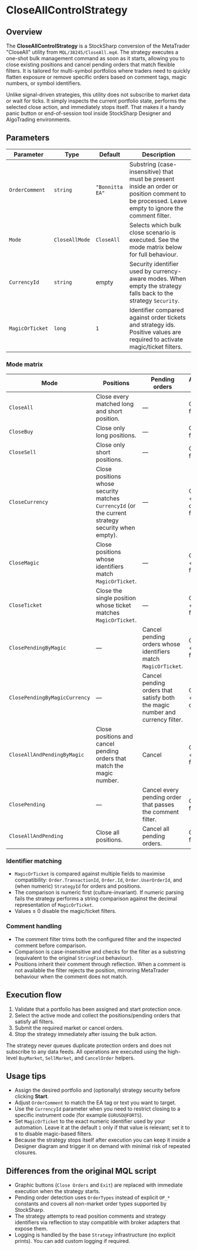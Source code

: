 # CloseAllControlStrategy

## Overview

The **CloseAllControlStrategy** is a StockSharp conversion of the MetaTrader "CloseAll" utility from `MQL/38245/CloseAll.mq4`. The strategy executes a one-shot bulk management command as soon as it starts, allowing you to close existing positions and cancel pending orders that match flexible filters. It is tailored for multi-symbol portfolios where traders need to quickly flatten exposure or remove specific orders based on comment tags, magic numbers, or symbol identifiers.

Unlike signal-driven strategies, this utility does not subscribe to market data or wait for ticks. It simply inspects the current portfolio state, performs the selected close action, and immediately stops itself. That makes it a handy panic button or end-of-session tool inside StockSharp Designer and AlgoTrading environments.

## Parameters

| Parameter | Type | Default | Description |
|-----------|------|---------|-------------|
| `OrderComment` | `string` | `"Bonnitta EA"` | Substring (case-insensitive) that must be present inside an order or position comment to be processed. Leave empty to ignore the comment filter. |
| `Mode` | `CloseAllMode` | `CloseAll` | Selects which bulk close scenario is executed. See the mode matrix below for full behaviour. |
| `CurrencyId` | `string` | empty | Security identifier used by currency-aware modes. When empty the strategy falls back to the strategy `Security`. |
| `MagicOrTicket` | `long` | `1` | Identifier compared against order tickets and strategy ids. Positive values are required to activate magic/ticket filters. |

### Mode matrix

| Mode | Positions | Pending orders | Additional filters |
|------|-----------|----------------|--------------------|
| `CloseAll` | Close every matched long and short position. | — | Comment filter only. |
| `CloseBuy` | Close only long positions. | — | Comment filter only. |
| `CloseSell` | Close only short positions. | — | Comment filter only. |
| `CloseCurrency` | Close positions whose security matches `CurrencyId` (or the current strategy security when empty). | — | Comment + currency filters. |
| `CloseMagic` | Close positions whose identifiers match `MagicOrTicket`. | — | Comment + magic filters. |
| `CloseTicket` | Close the single position whose ticket matches `MagicOrTicket`. | — | Comment + ticket filter. |
| `ClosePendingByMagic` | — | Cancel pending orders whose identifiers match `MagicOrTicket`. | Comment + magic filters. |
| `ClosePendingByMagicCurrency` | — | Cancel pending orders that satisfy both the magic number and currency filter. | Comment + magic + currency. |
| `CloseAllAndPendingByMagic` | Close positions and cancel pending orders that match the magic number. | Cancel | Comment + magic filters. |
| `ClosePending` | — | Cancel every pending order that passes the comment filter. | Comment filter only. |
| `CloseAllAndPending` | Close all positions. | Cancel all pending orders. | Comment filter only. |

### Identifier matching

* `MagicOrTicket` is compared against multiple fields to maximise compatibility: `Order.TransactionId`, `Order.Id`, `Order.UserOrderId`, and (when numeric) `StrategyId` for orders and positions.
* The comparison is numeric first (culture-invariant). If numeric parsing fails the strategy performs a string comparison against the decimal representation of `MagicOrTicket`.
* Values ≤ 0 disable the magic/ticket filters.

### Comment handling

* The comment filter trims both the configured filter and the inspected comment before comparison.
* Comparison is case-insensitive and checks for the filter as a substring (equivalent to the original `StringFind` behaviour).
* Positions inherit their comment through reflection. When a comment is not available the filter rejects the position, mirroring MetaTrader behaviour when the comment does not match.

## Execution flow

1. Validate that a portfolio has been assigned and start protection once.
2. Select the active mode and collect the positions/pending orders that satisfy all filters.
3. Submit the required market or cancel orders.
4. Stop the strategy immediately after issuing the bulk action.

The strategy never queues duplicate protection orders and does not subscribe to any data feeds. All operations are executed using the high-level `BuyMarket`, `SellMarket`, and `CancelOrder` helpers.

## Usage tips

* Assign the desired portfolio and (optionally) strategy security before clicking **Start**.
* Adjust `OrderComment` to match the EA tag or text you want to target.
* Use the `CurrencyId` parameter when you need to restrict closing to a specific instrument code (for example `EURUSD@FORTS`).
* Set `MagicOrTicket` to the exact numeric identifier used by your automation. Leave it at the default `1` only if that value is relevant; set it to `0` to disable magic-based filters.
* Because the strategy stops itself after execution you can keep it inside a Designer diagram and trigger it on demand with minimal risk of repeated closures.

## Differences from the original MQL script

* Graphic buttons (`Close Orders` and `Exit`) are replaced with immediate execution when the strategy starts.
* Pending order detection uses `OrderTypes` instead of explicit `OP_*` constants and covers all non-market order types supported by StockSharp.
* The strategy attempts to read position comments and strategy identifiers via reflection to stay compatible with broker adapters that expose them.
* Logging is handled by the base `Strategy` infrastructure (no explicit prints). You can add custom logging if required.
